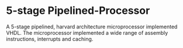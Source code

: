 # 5-stage Pipelined-Processor
A 5-stage pipelined, harvard architecture microprocessor implemented VHDL. The microprocessor implemented a wide range of assembly instructions, interrupts and caching.
